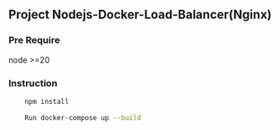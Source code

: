 ## Project Nodejs-Docker-Load-Balancer(Nginx)

### Pre Require
node >=20

### Instruction
```bash
    npm install

    Run docker-compose up --build

